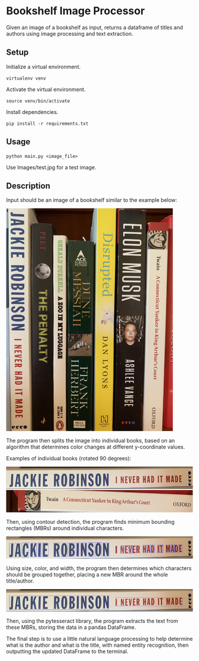 # Bookshelf Image Processor
Given an image of a bookshelf as input, returns a dataframe of titles and authors using image processing and text extraction.

## Setup
Initialize a virtual environment.

    virtualenv venv
    
Activate the virtual environment.

    source venv/bin/activate

Install dependencies.

    pip install -r requirements.txt

## Usage
    python main.py <image_file>

Use Images/test.jpg for a test image.

## Description
Input should be an image of a bookshelf similar to the example below:

<img src="https://github.com/andrewjones4/BookshelfImageProcessing/blob/master/Images/test.jpg" width="450" height="600">

The program then splits the image into individual books, based on an algorithm that determines color changes at different y-coordinate values.

Examples of individual books (rotated 90 degrees):

<img src="https://github.com/andrewjones4/BookshelfImageProcessing/blob/master/Images/book1.png" width="600" height="60">
<img src="https://github.com/andrewjones4/BookshelfImageProcessing/blob/master/Images/book2.png" width="600" height="60">

Then, using contour detection, the program finds minimum bounding rectangles (MBRs) around individual characters.

<img src="https://github.com/andrewjones4/BookshelfImageProcessing/blob/master/Images/character_MBR_example.png" width="600" height="60">

Using size, color, and width, the program then determines which characters should be grouped together, placing a new MBR around the whole title/author.

<img src="https://github.com/andrewjones4/BookshelfImageProcessing/blob/master/Images/title_author_MBR_example.png" width="600" height="60">

Then, using the pytesseract library, the program extracts the text from these MBRs, storing the data in a pandas DataFrame.

The final step is to use a little natural language processing to help determine what is the author and what is the title, with named entity recognition, then outputting the updated DataFrame to the terminal.
